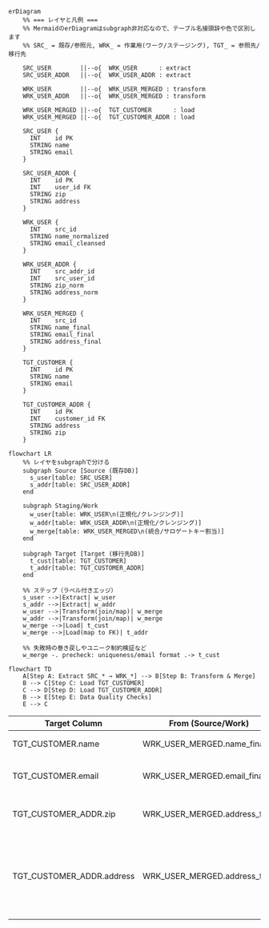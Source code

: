 ```mermaid
erDiagram
    %% === レイヤと凡例 ===
    %% MermaidのerDiagramはsubgraph非対応なので、テーブル名接頭辞や色で区別します
    %% SRC_ = 既存/参照元, WRK_ = 作業用(ワーク/ステージング), TGT_ = 参照先/移行先

    SRC_USER        ||--o{  WRK_USER      : extract
    SRC_USER_ADDR   ||--o{  WRK_USER_ADDR : extract

    WRK_USER        ||--o{  WRK_USER_MERGED : transform
    WRK_USER_ADDR   ||--o{  WRK_USER_MERGED : transform

    WRK_USER_MERGED ||--o{  TGT_CUSTOMER      : load
    WRK_USER_MERGED ||--o{  TGT_CUSTOMER_ADDR : load

    SRC_USER {
      INT    id PK
      STRING name
      STRING email
    }

    SRC_USER_ADDR {
      INT    id PK
      INT    user_id FK
      STRING zip
      STRING address
    }

    WRK_USER {
      INT    src_id
      STRING name_normalized
      STRING email_cleansed
    }

    WRK_USER_ADDR {
      INT    src_addr_id
      INT    src_user_id
      STRING zip_norm
      STRING address_norm
    }

    WRK_USER_MERGED {
      INT    src_id
      STRING name_final
      STRING email_final
      STRING address_final
    }

    TGT_CUSTOMER {
      INT    id PK
      STRING name
      STRING email
    }

    TGT_CUSTOMER_ADDR {
      INT    id PK
      INT    customer_id FK
      STRING address
      STRING zip
    }

```


```mermaid
flowchart LR
    %% レイヤをsubgraphで分ける
    subgraph Source [Source (既存DB)]
      s_user[table: SRC_USER]
      s_addr[table: SRC_USER_ADDR]
    end

    subgraph Staging/Work
      w_user[table: WRK_USER\n(正規化/クレンジング)]
      w_addr[table: WRK_USER_ADDR\n(正規化/クレンジング)]
      w_merge[table: WRK_USER_MERGED\n(統合/サロゲートキー割当)]
    end

    subgraph Target [Target (移行先DB)]
      t_cust[table: TGT_CUSTOMER]
      t_addr[table: TGT_CUSTOMER_ADDR]
    end

    %% ステップ（ラベル付きエッジ）
    s_user -->|Extract| w_user
    s_addr -->|Extract| w_addr
    w_user -->|Transform(join/map)| w_merge
    w_addr -->|Transform(join/map)| w_merge
    w_merge -->|Load| t_cust
    w_merge -->|Load(map to FK)| t_addr

    %% 失敗時の巻き戻しやユニーク制約検証など
    w_merge -. precheck: uniqueness/email format .-> t_cust
```

```mermaid
flowchart TD
    A[Step A: Extract SRC_* → WRK_*] --> B[Step B: Transform & Merge]
    B --> C[Step C: Load TGT_CUSTOMER]
    C --> D[Step D: Load TGT_CUSTOMER_ADDR]
    B --> E[Step E: Data Quality Checks]
    E --> C
```


| Target Column           | From (Source/Work)       | Rule/Transform                         | Notes                     |
|-------------------------|--------------------------|----------------------------------------|---------------------------|
| TGT_CUSTOMER.name       | WRK_USER_MERGED.name_final | trim, toTitleCase                      | null禁止                  |
| TGT_CUSTOMER.email      | WRK_USER_MERGED.email_final| lowercase, RFC validation              | 一意制約(UQ)              |
| TGT_CUSTOMER_ADDR.zip   | WRK_USER_MERGED.address_final | regex normalize (NNN-NNNN to NNNNNNN) | ハイフン除去              |
| TGT_CUSTOMER_ADDR.address | WRK_USER_MERGED.address_final | fallback to SRC_USER_ADDR.address      | 空ならSRCにフォールバック |

